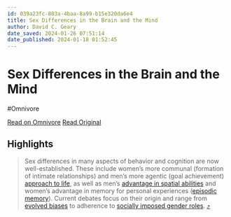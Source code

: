 ```yaml
---
id: 039a23fc-803a-4baa-8a99-b15e320da6e4
title: Sex Differences in the Brain and the Mind
author: David C. Geary
date_saved: 2024-01-26 07:51:14
date_published: 2024-01-18 01:52:45
---
```


# Sex Differences in the Brain and the Mind
#Omnivore

[Read on Omnivore](https://omnivore.app/me/sex-differences-in-the-brain-and-the-mind-18d45d308ab)
[Read Original](https://quillette.com/2024/01/18/sex-differences-in-the-brain-and-the-mind/)

## Highlights

> Sex differences in many aspects of behavior and cognition are now well-established. These include women’s more communal (formation of intimate relationships) and men’s more agentic (goal achievement) [approach to life](https://doi.org/10.1177/17456916211046006?ref=quillette.com), as well as men’s [advantage in spatial abilities](https://doi.org/10.1037/0033-2909.117.2.250?ref=quillette.com) and women’s advantage in memory for personal experiences ([episodic memory](https://doi.org/10.1037/bul0000197?ref=quillette.com)). Current debates focus on their origin and range from [evolved biases](https://doi.org/10.1016/B978-0-12-820480-1.00032-2?ref=quillette.com) to adherence to [socially imposed gender roles](https://doi.org/10.1037/0033-2909.128.5.699?ref=quillette.com). [⤴️](https://omnivore.app/me/sex-differences-in-the-brain-and-the-mind-18d45d308ab#b4d391fa-1dee-44ca-a863-960472bb6899) 


